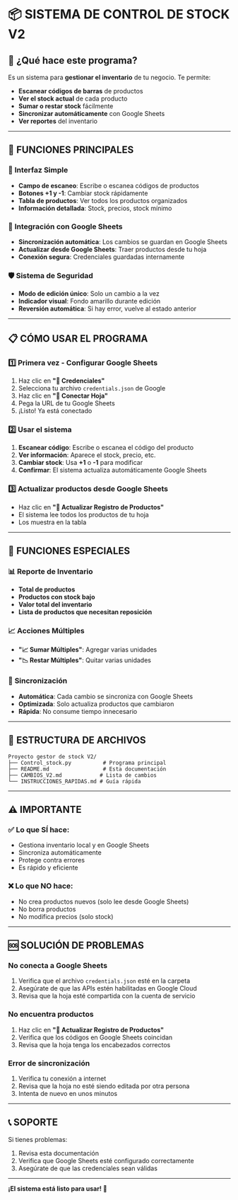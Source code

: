 # 📦 SISTEMA DE CONTROL DE STOCK V2

## 🎯 ¿Qué hace este programa?

Es un sistema para **gestionar el inventario** de tu negocio. Te permite:
- **Escanear códigos de barras** de productos
- **Ver el stock actual** de cada producto
- **Sumar o restar stock** fácilmente
- **Sincronizar automáticamente** con Google Sheets
- **Ver reportes** del inventario

---

## 🚀 FUNCIONES PRINCIPALES

### 📱 **Interfaz Simple**
- **Campo de escaneo**: Escribe o escanea códigos de productos
- **Botones +1 y -1**: Cambiar stock rápidamente
- **Tabla de productos**: Ver todos los productos organizados
- **Información detallada**: Stock, precios, stock mínimo

### 🔗 **Integración con Google Sheets**
- **Sincronización automática**: Los cambios se guardan en Google Sheets
- **Actualizar desde Google Sheets**: Traer productos desde tu hoja
- **Conexión segura**: Credenciales guardadas internamente

### 🛡️ **Sistema de Seguridad**
- **Modo de edición único**: Solo un cambio a la vez
- **Indicador visual**: Fondo amarillo durante edición
- **Reversión automática**: Si hay error, vuelve al estado anterior

---

## 📋 CÓMO USAR EL PROGRAMA

### 1️⃣ **Primera vez - Configurar Google Sheets**
1. Haz clic en **"🔑 Credenciales"**
2. Selecciona tu archivo `credentials.json` de Google
3. Haz clic en **"🔗 Conectar Hoja"**
4. Pega la URL de tu Google Sheets
5. ¡Listo! Ya está conectado

### 2️⃣ **Usar el sistema**
1. **Escanear código**: Escribe o escanea el código del producto
2. **Ver información**: Aparece el stock, precio, etc.
3. **Cambiar stock**: Usa **+1** o **-1** para modificar
4. **Confirmar**: El sistema actualiza automáticamente Google Sheets

### 3️⃣ **Actualizar productos desde Google Sheets**
- Haz clic en **"🔄 Actualizar Registro de Productos"**
- El sistema lee todos los productos de tu hoja
- Los muestra en la tabla

---

## 🔧 FUNCIONES ESPECIALES

### 📊 **Reporte de Inventario**
- **Total de productos**
- **Productos con stock bajo**
- **Valor total del inventario**
- **Lista de productos que necesitan reposición**

### 📈 **Acciones Múltiples**
- **"📈 Sumar Múltiples"**: Agregar varias unidades
- **"📉 Restar Múltiples"**: Quitar varias unidades

### 🔄 **Sincronización**
- **Automática**: Cada cambio se sincroniza con Google Sheets
- **Optimizada**: Solo actualiza productos que cambiaron
- **Rápida**: No consume tiempo innecesario

---

## 📁 ESTRUCTURA DE ARCHIVOS

```
Proyecto gestor de stock V2/
├── Control_stock.py          # Programa principal
├── README.md                 # Esta documentación
├── CAMBIOS_V2.md            # Lista de cambios
└── INSTRUCCIONES_RAPIDAS.md # Guía rápida
```

---

## ⚠️ IMPORTANTE

### ✅ **Lo que SÍ hace:**
- Gestiona inventario local y en Google Sheets
- Sincroniza automáticamente
- Protege contra errores
- Es rápido y eficiente

### ❌ **Lo que NO hace:**
- No crea productos nuevos (solo lee desde Google Sheets)
- No borra productos
- No modifica precios (solo stock)

---

## 🆘 SOLUCIÓN DE PROBLEMAS

### **No conecta a Google Sheets**
1. Verifica que el archivo `credentials.json` esté en la carpeta
2. Asegúrate de que las APIs estén habilitadas en Google Cloud
3. Revisa que la hoja esté compartida con la cuenta de servicio

### **No encuentra productos**
1. Haz clic en **"🔄 Actualizar Registro de Productos"**
2. Verifica que los códigos en Google Sheets coincidan
3. Revisa que la hoja tenga los encabezados correctos

### **Error de sincronización**
1. Verifica tu conexión a internet
2. Revisa que la hoja no esté siendo editada por otra persona
3. Intenta de nuevo en unos minutos

---

## 📞 SOPORTE

Si tienes problemas:
1. Revisa esta documentación
2. Verifica que Google Sheets esté configurado correctamente
3. Asegúrate de que las credenciales sean válidas

---

**¡El sistema está listo para usar! 🎉** 